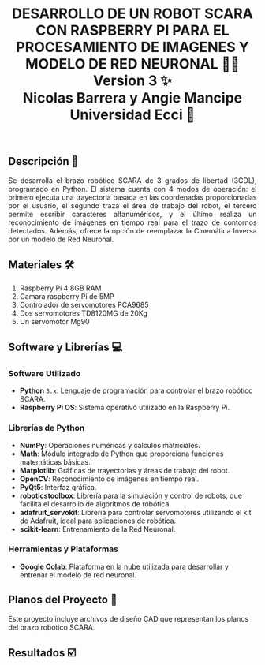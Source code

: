 <h1 align="center">DESARROLLO DE UN ROBOT SCARA CON RASPBERRY PI PARA EL PROCESAMIENTO DE IMAGENES Y MODELO DE RED NEURONAL 🤖🦾<br> 
Version 3 ✨<br>
Nicolas Barrera y Angie Mancipe<br>
Universidad Ecci 🏫</h1><br>

## Descripción 📝
<div style="text-align: justify;">
Se desarrolla el brazo robótico SCARA de 3 grados de libertad (3GDL), programado en Python. El sistema cuenta con 4 modos de operación: el primero ejecuta una trayectoria basada en las coordenadas proporcionadas por el usuario, el segundo traza el área de trabajo del robot, el tercero permite escribir caracteres alfanuméricos, y el último realiza un reconocimiento de imágenes en tiempo real para el trazo de contornos detectados. Además, ofrece la opción de reemplazar la Cinemática Inversa por un modelo de Red Neuronal.
</div>

## Materiales 🛠️
1. Raspberry Pi 4 8GB RAM
2. Camara raspberry Pi de 5MP
3. Controlador de servomotores PCA9685
4. Dos servomotores TD8120MG de 20Kg
5. Un servomotor Mg90

## Software y Librerías 💻
### Software Utilizado
- **Python** `3.x`: Lenguaje de programación para controlar el brazo robótico SCARA.
- **Raspberry Pi OS**: Sistema operativo utilizado en la Raspberry Pi.

### Librerías de Python
- **NumPy**: Operaciones numéricas y cálculos matriciales.
- **Math**: Módulo integrado de Python que proporciona funciones matemáticas básicas.
- **Matplotlib**: Gráficas de trayectorias y áreas de trabajo del robot.
- **OpenCV**: Reconocimiento de imágenes en tiempo real.
- **PyQt5**: Interfaz gráfica.
- **roboticstoolbox**: Librería para la simulación y control de robots, que facilita el desarrollo de algoritmos de robótica.
- **adafruit_servokit**: Librería para controlar servomotores utilizando el kit de Adafruit, ideal para aplicaciones de robótica.
- **scikit-learn**: Entrenamiento de la Red Neuronal.

### Herramientas y Plataformas
- **Google Colab**: Plataforma en la nube utilizada para desarrollar y entrenar el modelo de red neuronal.

## Planos del Proyecto 📐
Este proyecto incluye archivos de diseño CAD que representan los planos del brazo robótico SCARA.

## Resultados ☑️
